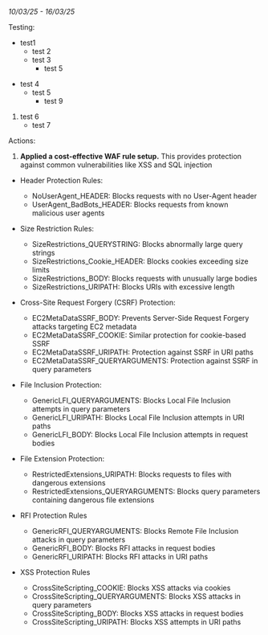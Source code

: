  _10/03/25 - 16/03/25_

Testing:
* test1
   * test 2
   * test 3
     * test 5
 
- test 4
   - test 5
      - test 9
 
 1. test 6
    - test 7



 Actions:

1. **Applied a cost-effective WAF rule setup.** This provides protection against common vulnerabilities like XSS and SQL injection
  - Header Protection Rules:
    - NoUserAgent_HEADER: Blocks requests with no User-Agent header
    - UserAgent_BadBots_HEADER: Blocks requests from known malicious user agents

  - Size Restriction Rules:
    - SizeRestrictions_QUERYSTRING: Blocks abnormally large query strings
    - SizeRestrictions_Cookie_HEADER: Blocks cookies exceeding size limits
    - SizeRestrictions_BODY: Blocks requests with unusually large bodies
    - SizeRestrictions_URIPATH: Blocks URIs with excessive length
 
  - Cross-Site Request Forgery (CSRF) Protection:
    - EC2MetaDataSSRF_BODY: Prevents Server-Side Request Forgery attacks targeting EC2 metadata
    - EC2MetaDataSSRF_COOKIE: Similar protection for cookie-based SSRF
    - EC2MetaDataSSRF_URIPATH: Protection against SSRF in URI paths
    - EC2MetaDataSSRF_QUERYARGUMENTS: Protection against SSRF in query parameters
 
  - File Inclusion Protection:
    - GenericLFI_QUERYARGUMENTS: Blocks Local File Inclusion attempts in query parameters
    - GenericLFI_URIPATH: Blocks Local File Inclusion attempts in URI paths
    - GenericLFI_BODY: Blocks Local File Inclusion attempts in request bodies
 
  - File Extension Protection:
    - RestrictedExtensions_URIPATH: Blocks requests to files with dangerous extensions
    - RestrictedExtensions_QUERYARGUMENTS: Blocks query parameters containing dangerous file extensions
   
  - RFI Protection Rules
    - GenericRFI_QUERYARGUMENTS: Blocks Remote File Inclusion attacks in query parameters
    - GenericRFI_BODY: Blocks RFI attacks in request bodies
    - GenericRFI_URIPATH: Blocks RFI attacks in URI paths


  - XSS Protection Rules
    - CrossSiteScripting_COOKIE: Blocks XSS attacks via cookies
    - CrossSiteScripting_QUERYARGUMENTS: Blocks XSS attacks in query parameters
    - CrossSiteScripting_BODY: Blocks XSS attacks in request bodies
    - CrossSiteScripting_URIPATH: Blocks XSS attempts in URI paths
